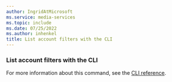 ```yaml
---
author: IngridAtMicrosoft
ms.service: media-services
ms.topic: include
ms.date: 07/25/2022
ms.author: inhenkel
title: List account filters with the CLI
---
```


### List account filters with the CLI

For more information about this command, see the [CLI reference](/cli/azure/ams/account-filter?view=azure-cli-latest&preserve-view=true#az-ams-account-filter-list).

